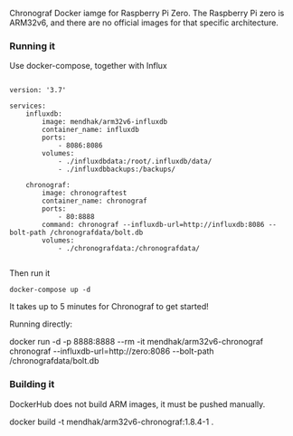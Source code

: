 Chronograf Docker iamge for Raspberry Pi Zero.  The Raspberry Pi zero is ARM32v6, and there are no official images for that specific architecture. 

### Running it

Use docker-compose, together with Influx

```

version: '3.7'

services:
    influxdb:
        image: mendhak/arm32v6-influxdb
        container_name: influxdb
        ports:
            - 8086:8086
        volumes:
            - ./influxdbdata:/root/.influxdb/data/
            - ./influxdbbackups:/backups/

    chronograf:
        image: chronograftest
        container_name: chronograf
        ports:
            - 80:8888
        command: chronograf --influxdb-url=http://influxdb:8086 --bolt-path /chronografdata/bolt.db
        volumes:
            - ./chronografdata:/chronografdata/


```

Then run it

```
docker-compose up -d
```

It takes up to 5 minutes for Chronograf to get started! 


Running directly:


docker run -d -p 8888:8888 --rm -it mendhak/arm32v6-chronograf chronograf --influxdb-url=http://zero:8086 --bolt-path /chronografdata/bolt.db



### Building it

DockerHub does not build ARM images, it must be pushed manually. 

docker build -t mendhak/arm32v6-chronograf:1.8.4-1 .